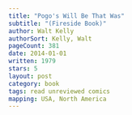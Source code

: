 ```yaml
---
title: "Pogo's Will Be That Was"
subtitle: "(Fireside Book)"
author: Walt Kelly
authorSort: Kelly, Walt
pageCount: 381
date: 2014-01-01
written: 1979
stars: 5
layout: post
category: book
tags: read unreviewed comics
mapping: USA, North America
---
```

